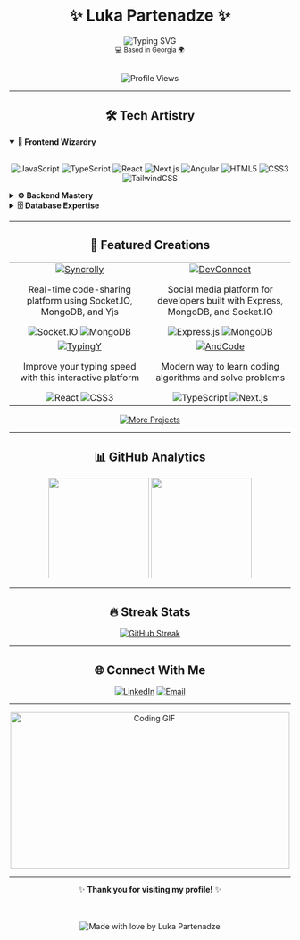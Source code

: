 # <div align="center">✨ Luka Partenadze ✨</div>

<div align="center">
  <img src="https://readme-typing-svg.herokuapp.com?font=Fira+Code&size=25&duration=3000&pause=1000&color=38B2AC&center=true&vCenter=true&random=false&width=445&lines=Junior+Full-Stack+Developer;JavaScript+Enthusiast;Problem+Solver;Continuous+Learner" alt="Typing SVG" />
  <br/>
  <sup>💻 Based in Georgia 🌍</sup>
</div>

<br/>

<div align="center">
  
  ![Profile Views](https://komarev.com/ghpvc/?username=SetFodi&style=flat-square&color=38B2AC)
  
</div>

---

## <div align="center">🛠️ Tech Artistry</div>

<details open>
<summary><b>🎨 Frontend Wizardry</b></summary>
<br/>
<div align="center">
  
  ![JavaScript](https://img.shields.io/badge/JavaScript-F7DF1E?style=for-the-badge&logo=javascript&logoColor=black)
  ![TypeScript](https://img.shields.io/badge/TypeScript-3178C6?style=for-the-badge&logo=typescript&logoColor=white)
  ![React](https://img.shields.io/badge/React-20232A?style=for-the-badge&logo=react&logoColor=61DAFB)
  ![Next.js](https://img.shields.io/badge/Next.js-000000?style=for-the-badge&logo=next.js&logoColor=white)
  ![Angular](https://img.shields.io/badge/Angular-DD0031?style=for-the-badge&logo=angular&logoColor=white)
  ![HTML5](https://img.shields.io/badge/HTML5-E34F26?style=for-the-badge&logo=html5&logoColor=white)
  ![CSS3](https://img.shields.io/badge/CSS3-1572B6?style=for-the-badge&logo=css3&logoColor=white)
  ![TailwindCSS](https://img.shields.io/badge/TailwindCSS-38B2AC?style=for-the-badge&logo=tailwind-css&logoColor=white)
  
</div>
</details>

<details>
<summary><b>⚙️ Backend Mastery</b></summary>
<br/>
<div align="center">
  
  ![Node.js](https://img.shields.io/badge/Node.js-339933?style=for-the-badge&logo=node.js&logoColor=white)
  ![PHP](https://img.shields.io/badge/PHP-777BB4?style=for-the-badge&logo=php&logoColor=white)
  ![Laravel](https://img.shields.io/badge/Laravel-FF2D20?style=for-the-badge&logo=laravel&logoColor=white)
  ![C#](https://img.shields.io/badge/C%23-239120?style=for-the-badge&logo=c-sharp&logoColor=white)
  ![Python](https://img.shields.io/badge/Python-3776AB?style=for-the-badge&logo=python&logoColor=white)
  
</div>
</details>

<details>
<summary><b>🗄️ Database Expertise</b></summary>
<br/>
<div align="center">
  
  ![MongoDB](https://img.shields.io/badge/MongoDB-4EA94B?style=for-the-badge&logo=mongodb&logoColor=white)
  ![MySQL](https://img.shields.io/badge/MySQL-4479A1?style=for-the-badge&logo=mysql&logoColor=white)
  ![PostgreSQL](https://img.shields.io/badge/PostgreSQL-336791?style=for-the-badge&logo=postgresql&logoColor=white)
  
</div>
</details>

---

## <div align="center">💼 Featured Creations</div>

<div align="center">
  
<table>
  <tr>
    <td align="center" width="50%">
      <a href="https://github.com/SetFodi/syncrolly">
        <img src="https://img.shields.io/badge/Syncrolly-38B2AC?style=for-the-badge" alt="Syncrolly" />
      </a>
      <br/>
      <p>Real-time code-sharing platform using Socket.IO, MongoDB, and Yjs</p>
      <img src="https://img.shields.io/badge/Socket.IO-black?style=flat-square&logo=socket.io&badgeColor=010101" alt="Socket.IO" />
      <img src="https://img.shields.io/badge/MongoDB-green?style=flat-square&logo=mongodb" alt="MongoDB" />
    </td>
    <td align="center" width="50%">
      <a href="https://github.com/SetFodi/devconnect">
        <img src="https://img.shields.io/badge/DevConnect-DD0031?style=for-the-badge" alt="DevConnect" />
      </a>
      <br/>
      <p>Social media platform for developers built with Express, MongoDB, and Socket.IO</p>
      <img src="https://img.shields.io/badge/Express.js-black?style=flat-square&logo=express" alt="Express.js" />
      <img src="https://img.shields.io/badge/MongoDB-green?style=flat-square&logo=mongodb" alt="MongoDB" />
    </td>
  </tr>
  <tr>
    <td align="center">
      <a href="https://github.com/SetFodi/typingy">
        <img src="https://img.shields.io/badge/TypingY-F7DF1E?style=for-the-badge" alt="TypingY" />
      </a>
      <br/>
      <p>Improve your typing speed with this interactive platform</p>
      <img src="https://img.shields.io/badge/React-blue?style=flat-square&logo=react" alt="React" />
      <img src="https://img.shields.io/badge/CSS3-blue?style=flat-square&logo=css3" alt="CSS3" />
    </td>
    <td align="center">
      <a href="https://github.com/SetFodi/andcode">
        <img src="https://img.shields.io/badge/AndCode-3178C6?style=for-the-badge" alt="AndCode" />
      </a>
      <br/>
      <p>Modern way to learn coding algorithms and solve problems</p>
      <img src="https://img.shields.io/badge/TypeScript-blue?style=flat-square&logo=typescript" alt="TypeScript" />
      <img src="https://img.shields.io/badge/Next.js-black?style=flat-square&logo=next.js" alt="Next.js" />
    </td>
  </tr>
</table>

<a href="https://github.com/SetFodi?tab=repositories">
  <img src="https://img.shields.io/badge/Explore_More_Projects-4EA94B?style=for-the-badge&logo=github&logoColor=white" alt="More Projects" />
</a>

</div>

---

## <div align="center">📊 GitHub Analytics</div>

<div align="center">
  <img height="180em" src="https://github-readme-stats.vercel.app/api?username=SetFodi&show_icons=true&theme=tokyonight&include_all_commits=true&count_private=true"/>
  <img height="180em" src="https://github-readme-stats.vercel.app/api/top-langs/?username=SetFodi&layout=compact&langs_count=7&theme=tokyonight&hide=c,java,ruby,php&custom_title=My%20Top%20Languages"/>
</div>

---

## <div align="center">🔥 Streak Stats</div>

<div align="center">
  
  [![GitHub Streak](https://github-readme-streak-stats.herokuapp.com?user=SetFodi&theme=tokyonight)](https://git.io/streak-stats)
  
</div>

---

## <div align="center">🌐 Connect With Me</div>

<div align="center">
  
  [![LinkedIn](https://img.shields.io/badge/LinkedIn-0A66C2?style=for-the-badge&logo=linkedin&logoColor=white)](https://www.linkedin.com/in/luka-partenadze-394675348/)
  [![Email](https://img.shields.io/badge/Email-D14836?style=for-the-badge&logo=gmail&logoColor=white)](mailto:lukafartenadze2004@gmail.com)
  
</div>

---

<div align="center">
  <img src="https://i.imgur.com/6ohxXMX.gif" width="500" height="280" alt="Coding GIF" />
</div>

---

<div align="center">
  
  ✨ <b>Thank you for visiting my profile!</b> ✨
  
  <br/>
  <br/>
  
  <img src="https://img.shields.io/badge/Made_with_❤️_by-Luka_Partenadze-red?style=for-the-badge" alt="Made with love by Luka Partenadze" />
  
</div>
